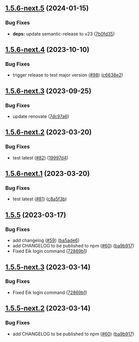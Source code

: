 ## [1.5.6-next.5](https://github.com/warp-ds/release-playground/compare/v1.5.6-next.4...v1.5.6-next.5) (2024-01-15)


### Bug Fixes

* **deps:** update semantic-release to v23 ([7b0fd35](https://github.com/warp-ds/release-playground/commit/7b0fd350e7638114457d96724587309b46c89f38))

## [1.5.6-next.4](https://github.com/warp-ds/release-playground/compare/v1.5.6-next.3...v1.5.6-next.4) (2023-10-10)


### Bug Fixes

* trigger release to test major version ([#98](https://github.com/warp-ds/release-playground/issues/98)) ([c6638e2](https://github.com/warp-ds/release-playground/commit/c6638e25d17bf1824565075330ff4c176e6536b6))

## [1.5.6-next.3](https://github.com/warp-ds/release-playground/compare/v1.5.6-next.2...v1.5.6-next.3) (2023-09-25)


### Bug Fixes

* update renovate ([7dc97a6](https://github.com/warp-ds/release-playground/commit/7dc97a642bff3b35dea357c9e156c6b17385022e))

## [1.5.6-next.2](https://github.com/warp-ds/release-playground/compare/v1.5.6-next.1...v1.5.6-next.2) (2023-03-20)


### Bug Fixes

* test latest ([#82](https://github.com/warp-ds/release-playground/issues/82)) ([19997d4](https://github.com/warp-ds/release-playground/commit/19997d4b0b28a76bc27ac11652551fac71cd5d9d))

## [1.5.6-next.1](https://github.com/warp-ds/release-playground/compare/v1.5.5...v1.5.6-next.1) (2023-03-20)


### Bug Fixes

* test latest ([#81](https://github.com/warp-ds/release-playground/issues/81)) ([c8a5f3b](https://github.com/warp-ds/release-playground/commit/c8a5f3b6c24d30339024c4402dce994144552f3b))

## [1.5.5](https://github.com/warp-ds/release-playground/compare/v1.5.4...v1.5.5) (2023-03-17)


### Bug Fixes

* add changelog ([#59](https://github.com/warp-ds/release-playground/issues/59)) ([ba5ade6](https://github.com/warp-ds/release-playground/commit/ba5ade6da2d949f9eaf2d7cbbac44f49ecf4ac81))
* add CHANGELOG to be published to npm ([#60](https://github.com/warp-ds/release-playground/issues/60)) ([ba9b917](https://github.com/warp-ds/release-playground/commit/ba9b9173989e57f5995ca366efa88f650cf044f2))
* Fixed Eik login command ([72869b1](https://github.com/warp-ds/release-playground/commit/72869b1b9bb9eeabd80ae2f3432decc14ff30b6e))

## [1.5.5-next.3](https://github.com/warp-ds/release-playground/compare/v1.5.5-next.2...v1.5.5-next.3) (2023-03-14)


### Bug Fixes

* Fixed Eik login command ([72869b1](https://github.com/warp-ds/release-playground/commit/72869b1b9bb9eeabd80ae2f3432decc14ff30b6e))

## [1.5.5-next.2](https://github.com/warp-ds/release-playground/compare/v1.5.5-next.1...v1.5.5-next.2) (2023-03-14)


### Bug Fixes

* add CHANGELOG to be published to npm ([#60](https://github.com/warp-ds/release-playground/issues/60)) ([ba9b917](https://github.com/warp-ds/release-playground/commit/ba9b9173989e57f5995ca366efa88f650cf044f2))

